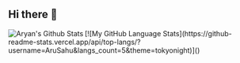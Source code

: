 ## Hi there 👋

<img align="left" alt="Aryan's Github Stats" src="https://github-readme-stats.vercel.app/api?username=AruSahu&show_icons=true&hide_border=ture&count_private=true&theme=dark" />
[![My GitHub Language Stats](https://github-readme-stats.vercel.app/api/top-langs/?username=AruSahu&langs_count=5&theme=tokyonight)]()
<!--
**AruSahu/AruSahu** is a ✨ _special_ ✨ repository because its `README.md` (this file) appears on your GitHub profile.

Here are some ideas to get you started:

- 🔭 I’m currently working on ...
- 🌱 I’m currently learning ...
- 👯 I’m looking to collaborate on ...
- 🤔 I’m looking for help with ...
- 💬 Ask me about ...
- 📫 How to reach me: ...
- 😄 Pronouns: ...
- ⚡ Fun fact: ...
-->
